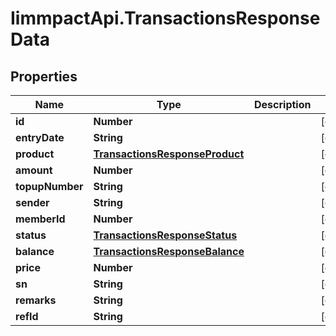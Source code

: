 # IimmpactApi.TransactionsResponseData

## Properties
Name | Type | Description | Notes
------------ | ------------- | ------------- | -------------
**id** | **Number** |  | [optional] 
**entryDate** | **String** |  | [optional] 
**product** | [**TransactionsResponseProduct**](TransactionsResponseProduct.md) |  | [optional] 
**amount** | **Number** |  | [optional] 
**topupNumber** | **String** |  | [optional] 
**sender** | **String** |  | [optional] 
**memberId** | **Number** |  | [optional] 
**status** | [**TransactionsResponseStatus**](TransactionsResponseStatus.md) |  | [optional] 
**balance** | [**TransactionsResponseBalance**](TransactionsResponseBalance.md) |  | [optional] 
**price** | **Number** |  | [optional] 
**sn** | **String** |  | [optional] 
**remarks** | **String** |  | [optional] 
**refId** | **String** |  | [optional] 


